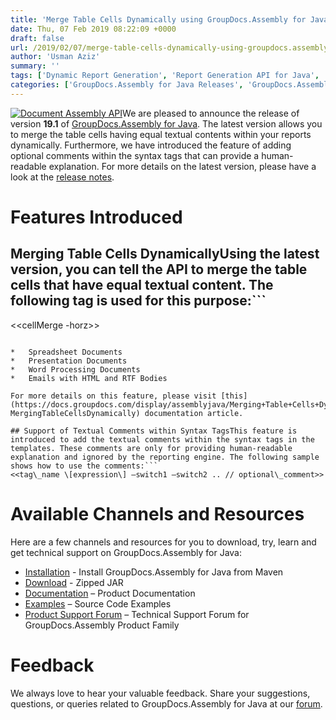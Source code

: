 ```yaml
---
title: 'Merge Table Cells Dynamically using GroupDocs.Assembly for Java 19.1'
date: Thu, 07 Feb 2019 08:22:09 +0000
draft: false
url: /2019/02/07/merge-table-cells-dynamically-using-groupdocs.assembly-java-19.1/
author: 'Usman Aziz'
summary: ''
tags: ['Dynamic Report Generation', 'Report Generation API for Java', 'reporting API for Java']
categories: ['GroupDocs.Assembly for Java Releases', 'GroupDocs.Assembly Product Family']
---
```


[![Document Assembly API](http://blog.groupdocs.com/wp-content/uploads/sites/4/2017/03/groupdocs-assembly-java-1.png)](https://www.groupdocs.com/products/assembly/java)We are pleased to announce the release of version **19.1** of [GroupDocs.Assembly for Java](https://products.groupdocs.com/assembly/java). The latest version allows you to merge the table cells having equal textual contents within your reports dynamically. Furthermore, we have introduced the feature of adding optional comments within the syntax tags that can provide a human-readable explanation. For more details on the latest version, please have a look at the [release notes](https://docs.groupdocs.com/display/assemblyjava/GroupDocs.Assembly+for+java+19.1+Release+Notes).

# Features Introduced

## Merging Table Cells DynamicallyUsing the latest version, you can tell the API to merge the table cells that have equal textual content. The following tag is used for this purpose:```
<<cellMerge -horz>>
```In the above expression, the **_horz_** switch is optional. If this switch is present, the cell merging will be performed in the horizontal direction. Otherwise, if the switch is missing, cells will be merged in the vertical direction (the default). At the moment, this feature is supported for the following document types:

*   Spreadsheet Documents
*   Presentation Documents
*   Word Processing Documents
*   Emails with HTML and RTF Bodies

For more details on this feature, please visit [this](https://docs.groupdocs.com/display/assemblyjava/Merging+Table+Cells+Dynamically#MergingTableCellsDynamically-MergingTableCellsDynamically) documentation article.

## Support of Textual Comments within Syntax TagsThis feature is introduced to add the textual comments within the syntax tags in the templates. These comments are only for providing human-readable explanation and ignored by the reporting engine. The following sample shows how to use the comments:```
<<tag\_name \[expression\] –switch1 –switch2 .. // optional\_comment>>
```

# Available Channels and Resources

Here are a few channels and resources for you to download, try, learn and get technical support on GroupDocs.Assembly for Java:

*   [Installation](https://repository.groupdocs.com/webapp/#/artifacts/browse/tree/General/repo/com/groupdocs/groupdocs-assembly/19.1) - Install GroupDocs.Assembly for Java from Maven
*   [Download](https://downloads.groupdocs.com/assembly/java) - Zipped JAR
*   [Documentation](https://docs.groupdocs.com/display/assemblyjava/Getting+Started) – Product Documentation
*   [Examples](https://github.com/groupdocs-assembly/GroupDocs.Assembly-for-Java) – Source Code Examples
*   [Product Support Forum](https://forum.groupdocs.com/c/assembly) – Technical Support Forum for GroupDocs.Assembly Product Family

# Feedback

We always love to hear your valuable feedback. Share your suggestions, questions, or queries related to GroupDocs.Assembly for Java at our [forum](https://forum.groupdocs.com/c/assembly).




